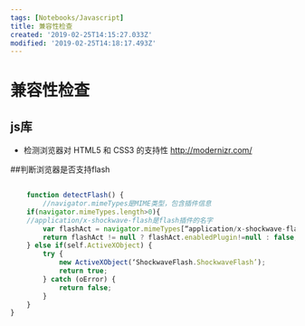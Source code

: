 ```yaml
---
tags: [Notebooks/Javascript]
title: 兼容性检查
created: '2019-02-25T14:15:27.033Z'
modified: '2019-02-25T14:18:17.493Z'
---
```


# 兼容性检查

## js库
* 检测浏览器对 HTML5 和 CSS3 的支持性
<http://modernizr.com/>

##判断浏览器是否支持flash

```js
	
	function detectFlash() {
        //navigator.mimeTypes是MIME类型，包含插件信息
    if(navigator.mimeTypes.length>0){
    //application/x-shockwave-flash是flash插件的名字
        var flashAct = navigator.mimeTypes[“application/x-shockwave-flash”];
        return flashAct != null ? flashAct.enabledPlugin!=null : false;
    } else if(self.ActiveXObject) {
        try {
            new ActiveXObject(‘ShockwaveFlash.ShockwaveFlash’);
            return true;
        } catch (oError) {
            return false;
        }
    }
}
```
